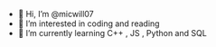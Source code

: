 - 👋 Hi, I’m @micwill07
- 👀 I’m interested in coding and reading
- 🌱 I’m currently learning C++ , JS , Python and SQL
  

<!---
micwill07/micwill07 is a ✨ special ✨ repository because its `README.md` (this file) appears on your GitHub profile.
You can click the Preview link to take a look at your changes.
--->
